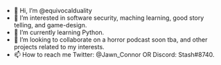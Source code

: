 - 👋 Hi, I’m @equivocalduality
- 👀 I’m interested in software security, maching learning, good story telling, and game-design.
- 🌱 I’m currently learning Python. 
- 💞️ I’m looking to collaborate on a horror podcast soon tba, and other projects related to my interests.
- 📫 How to reach me Twitter: @Jawn_Connor OR Discord: Stash#8740.

<!---
equivocalduality/equivocalduality is a ✨ special ✨ repository because its `README.md` (this file) appears on your GitHub profile.
You can click the Preview link to take a look at your changes.
--->
